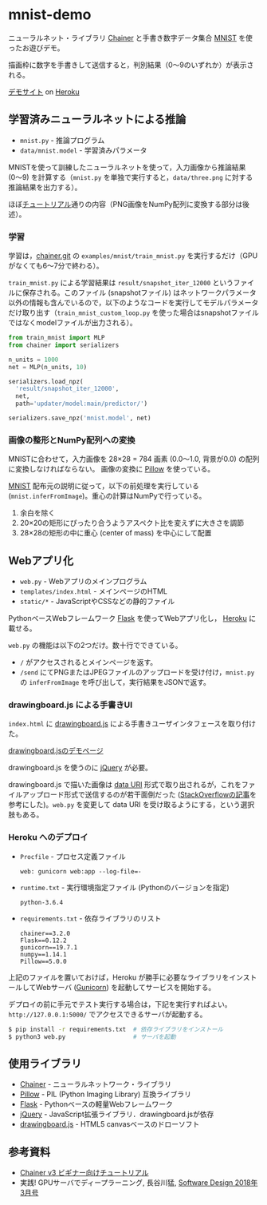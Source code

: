 # mnist-demo

ニューラルネット・ライブラリ [Chainer](https://chainer.org) と手書き数字データ集合 [MNIST](http://yann.lecun.com/exdb/mnist/) を使ったお遊びデモ。

描画枠に数字を手書きして送信すると，判別結果（0〜9のいずれか）が表示される。

[デモサイト](https://dry-sierra-33432.herokuapp.com) on [Heroku](https://heroku.com)


## 学習済みニューラルネットによる推論

* `mnist.py` - 推論プログラム
* `data/mnist.model` - 学習済みパラメータ

MNISTを使って訓練したニューラルネットを使って，入力画像から推論結果 (0〜9) を計算する（`mnist.py` を単独で実行すると，`data/three.png` に対する推論結果を出力する）。

ほぼ[チュートリアル](https://qiita.com/mitmul/items/1e35fba085eb07a92560)通りの内容（PNG画像をNumPy配列に変換する部分は後述）。

### 学習

学習は，[chainer.git](https://github.com/chainer/chainer.git) の `examples/mnist/train_mnist.py` を実行するだけ（GPUがなくても6〜7分で終わる）。

`train_mnist.py` による学習結果は `result/snapshot_iter_12000` というファイルに保存される。このファイル (snapshotファイル) はネットワークパラメータ以外の情報も含んでいるので，以下のようなコードを実行してモデルパラメータだけ取り出す（`train_mnist_custom_loop.py` を使った場合はsnapshotファイルではなくmodelファイルが出力される）。

```python
from train_mnist import MLP
from chainer import serializers

n_units = 1000
net = MLP(n_units, 10)

serializers.load_npz(
  'result/snapshot_iter_12000',
  net,
  path='updater/model:main/predictor/')

serializers.save_npz('mnist.model', net)
```

### 画像の整形とNumPy配列への変換

MNISTに合わせて，入力画像を 28&times;28 = 784 画素 (0.0〜1.0, 背景が0.0) の配列に変換しなければならない。
画像の変換に [Pillow](https://pillow.readthedocs.io/en/latest/) を使っている。

[MNIST](http://yann.lecun.com/exdb/mnist/) 配布元の説明に従って，以下の前処理を実行している (`mnist.inferFromImage`)。重心の計算はNumPyで行っている。

1. 余白を除く
2. 20&times;20の矩形にぴったり合うようアスペクト比を変えずに大きさを調節
3. 28&times;28の矩形の中に重心 (center of mass) を中心にして配置


## Webアプリ化

* `web.py` - Webアプリのメインプログラム
* `templates/index.html` - メインページのHTML
* `static/*` - JavaScriptやCSSなどの静的ファイル

PythonベースWebフレームワーク
[Flask](http://flask.pocoo.org)
を使ってWebアプリ化し，
[Heroku](https://heroku.com) に載せる。

`web.py` の機能は以下の2つだけ。数十行でできている。

* `/` がアクセスされるとメインページを返す。
* `/send` にてPNGまたはJPEGファイルのアップロードを受け付け，`mnist.py` の `inferFromImage` を呼び出して，実行結果をJSONで返す。

### drawingboard.js による手書きUI

`index.html` に
[drawingboard.js](https://github.com/Leimi/drawingboard.js) による手書きユーザインタフェースを取り付けた。

[drawingboard.jsのデモページ](http://leimi.github.io/drawingboard.js/)

drawingboard.js を使うのに [jQuery](https://jquery.com) が必要。

drawingboard.js で描いた画像は [data URI](https://ja.wikipedia.org/wiki/Data_URI_scheme) 形式で取り出されるが，これをファイルアップロード形式で送信するのが若干面倒だった ([StackOverflowの記事](https://stackoverflow.com/questions/4998908)を参考にした)。`web.py` を変更して data URI を受け取るようにする，という選択肢もある。

### Heroku へのデプロイ

* `Procfile` - プロセス定義ファイル
  ```
  web: gunicorn web:app --log-file=-
  ```
* `runtime.txt` - 実行環境指定ファイル (Pythonのバージョンを指定)
  ```
  python-3.6.4
  ```
* `requirements.txt` - 依存ライブラリのリスト
  ```
  chainer==3.2.0
  Flask==0.12.2
  gunicorn==19.7.1
  numpy==1.14.1
  Pillow==5.0.0
  ```

上記のファイルを置いておけば，Heroku が勝手に必要なライブラリをインストールしてWebサーバ ([Gunicorn](http://gunicorn.org)) を起動してサービスを開始する。

デプロイの前に手元でテスト実行する場合は，下記を実行すればよい。`http://127.0.0.1:5000/` でアクセスできるサーバが起動する。

```bash
$ pip install -r requirements.txt  # 依存ライブラリをインストール
$ python3 web.py                   # サーバを起動
```

## 使用ライブラリ

* [Chainer](https://chainer.org) - ニューラルネットワーク・ライブラリ
* [Pillow](https://pillow.readthedocs.io/en/latest/) - PIL (Python Imaging Library) 互換ライブラリ
* [Flask](http://flask.pocoo.org) - Pythonベースの軽量Webフレームワーク
* [jQuery](https://jquery.com) - JavaScript拡張ライブラリ．drawingboard.jsが依存
* [drawingboard.js](https://github.com/Leimi/drawingboard.js#drawingboardjs) - HTML5 canvasベースのドローソフト

## 参考資料

* [Chainer v3 ビギナー向けチュートリアル](https://qiita.com/mitmul/items/1e35fba085eb07a92560)
* 実践! GPUサーバでディープラーニング, 長谷川猛, [Software Design 2018年3月号](http://gihyo.jp/magazine/SD/archive/2018/201803)
